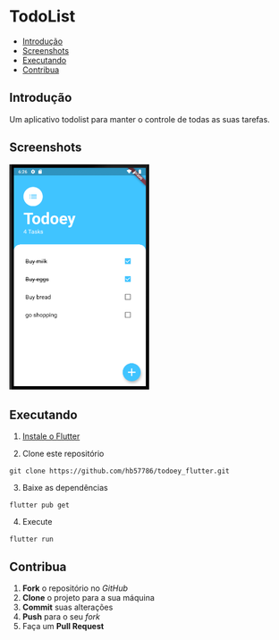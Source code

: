 # TodoList

* [Introdução](#introdução)
* [Screenshots](#screenshots)
* [Executando](#executando)
* [Contribua](#contribua)

## Introdução

Um aplicativo todolist para manter o controle de todas as suas tarefas.

## Screenshots

<p float="left">
  <img src="/screenshots/screen_1.png" width="250" />
</p>

## Executando

1. [Instale o Flutter](https://flutter.dev/docs/get-started/install)

2. Clone este repositório

```
git clone https://github.com/hb57786/todoey_flutter.git
```

3. Baixe as dependências

```
flutter pub get
```

4. Execute

```
flutter run
```

## Contribua

1. **Fork** o repositório no *GitHub*
2. **Clone** o projeto para a sua máquina
3. **Commit** suas alterações 
4. **Push** para o seu *fork*
5. Faça um **Pull Request**